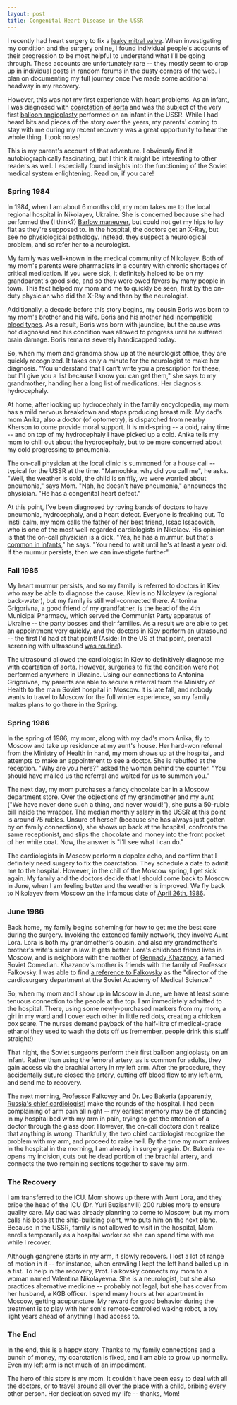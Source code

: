 ```yaml
---
layout: post
title: Congenital Heart Disease in the USSR
---
```


I recently had heart surgery to fix a [leaky mitral valve](http://www.heart.org/HEARTORG/Conditions/More/HeartValveProblemsandDisease/Problem-Mitral-Valve-Regurgitation_UCM_450612_Article.jsp).
When investigating my condition and the surgery online, I found individual people's accounts of their progression to be most helpful to understand what I'll be going through.
These accounts are unfortunately rare -- they mostly seem to crop up in individual posts in random forums in the dusty corners of the web.
I plan on documenting my full journey once I've made some additional headway in my recovery.

However, this was not my first experience with heart problems.
As an infant, I was diagnosed with [coarctation of aorta](https://en.wikipedia.org/wiki/Coarctation_of_the_aorta) and was the subject of the very first [balloon angioplasty](https://en.wikipedia.org/wiki/Angioplasty) performed on an infant in the USSR.
While I had heard bits and pieces of the story over the years, my parents' coming to stay with me during my recent recovery was a great opportunity to hear the whole thing.
I took notes!

This is my parent's account of that adventure.
I obviously find it autobiographically fascinating, but I think it might be interesting to other readers as well.
I especially found insights into the functioning of the Soviet medical system enlightening.
Read on, if you care!

### Spring 1984 ###

In 1984, when I am about 6 months old, my mom takes me to the local regional hospital in Nikolayev, Ukraine.
She is concerned because she had performed the (I think?) [Barlow maneuver](https://en.wikipedia.org/wiki/Barlow_maneuver), but could not get my hips to lay flat as they're supposed to.
In the hospital, the doctors get an X-Ray, but see no physiological pathology.
Instead, they suspect a neurological problem, and so refer her to a neurologist.

My family was well-known in the medical community of Nikolayev.
Both of my mom's parents were pharmacists in a country with chronic shortages of critical medication.
If you were sick, it definitely helped to be on my grandparent's good side, and so they were owed favors by many people in town.
This fact helped my mom and me to quickly be seen, first by the on-duty physician who did the X-Ray and then by the neurologist.

Additionally, a decade before this story begins, my cousin Boris was born to my mom's brother and his wife.
Boris and his mother had [incompatible blood types](http://www.cerebralpalsy.org/about-cerebral-palsy/risk-factors/blood-incompatibility).
As a result, Boris was born with jaundice, but the cause was not diagnosed and his condition was allowed to progress until he suffered brain damage.
Boris remains severely handicapped today.

So, when my mom and grandma show up at the neurologist office, they are quickly recognized.
It takes only a minute for the neurologist to make her diagnosis.
"You understand that I can't write you a prescription for these, but I'll give you a list because I know you can get them," she says to my grandmother, handing her a long list of medications.
Her diagnosis: hydrocephaly.

At home, after looking up hydrocephaly in the family encyclopedia, my mom has a mild nervous breakdown and stops producing breast milk.
My dad's mom Anika, also a doctor (of optometry), is dispatched from nearby Kherson to come provide moral support.
It is mid-spring -- a cold, rainy time -- and on top of my hydrocephaly I have picked up a cold.
Anika tells my mom to chill out about the hydrocephaly, but to be more concerned about my cold progressing to pneumonia.

The on-call physician at the local clinic is summoned for a house call -- typical for the USSR at the time.
"Mamochka, why did you call me", he asks.
"Well, the weather is cold, the child is sniffly, we were worried about pneumonia," says Mom.
"Nah, he doesn't have pneumonia," announces the physician.
"He has a congenital heart defect."

At this point, I've been diagnosed by roving bands of doctors to have pneumonia, hydrocephaly, and a heart defect.
Everyone is freaking out.
To instil calm, my mom calls the father of her best friend, Issac Issacovich, who is one of the most well-regarded cardiologists in Nikolaev.
His opinion is that the on-call physician is a dick.
"Yes, he has a murmur, but that's [common in infants](http://kidshealth.org/en/parents/murmurs.html)," he says.
"You need to wait until he's at least a year old. If the murmur persists, then we can investigate further".

### Fall 1985

My heart murmur persists, and so my family is referred to doctors in Kiev who may be able to diagnose the cause.
Kiev is no Nikolayev (a regional back-water), but my family is still well-connected there.
Antonina Grigorivna, a good friend of my grandfather, is the head of the 4th Municipal Pharmacy, which served the Communist Party apparatus of Ukraine -- the party bosses and their families.
As a result we are able to get an appointment very quickly, and the doctors in Kiev perform an ultrasound -- the first I'd had at that point!
(Aside: In the US at that point, prenatal screening with ultrasound [was routine](http://www.ob-ultrasound.net/history1.html)).

The ultrasound allowed the cardiologist in Kiev to definitively diagnose me with coartation of aorta.
However, surgeries to fix the condition were not performed anywhere in Ukraine.
Using our connections to Antonina Grigorivna, my parents are able to secure a referral from the Ministry of Health to the main Soviet hospital in Moscow.
It is late fall, and nobody wants to travel to Moscow for the full winter experience, so my family makes plans to go there in the Spring.

### Spring 1986

In the spring of 1986, my mom, along with my dad's mom Anika, fly to Moscow and take up residence at my aunt's house.
Her hard-won referral from the Ministry of Health in hand, my mom shows up at the hospital, and attempts to make an appointment to see a doctor.
She is rebuffed at the reception.
"Why are you here?" asked the woman behind the counter.
"You should have mailed us the referral and waited for us to summon you."

The next day, my mom purchases a fancy chocolate bar in a Moscow department store.
Over the objections of my grandmother and my aunt ("We have never done such a thing, and never would!"), she puts a 50-ruble bill inside the wrapper.
The median monthly salary in the USSR at this point is around 75 rubles.
Unsure of herself (because she has always just gotten by on family connections), she shows up back at the hospital, confronts the same receptionist, and slips the chocolate and money into the front pocket of her white coat.
Now, the answer is "I'll see what I can do."

The cardiologists in Moscow perform a doppler echo, and confirm that I definitely need surgery to fix the coarctation.
They schedule a date to admit me to the hospital.
However, in the chill of the Moscow spring, I get sick again.
My family and the doctors decide that I should come back to Moscow in June, when I am feeling better and the weather is improved.
We fly back to Nikolayev from Moscow on the infamous date of [April 26th, 1986](https://en.wikipedia.org/wiki/Chernobyl_disaster).

### June 1986

Back home, my family begins scheming for how to get me the best care during the surgery.
Invoking the extended family network, they involve Aunt Lora.
Lora is both my grandmother's cousin, and also my grandmother's brother's wife's sister in law.
It gets better: Lora's childhood friend lives in Moscow, and is neighbors with the mother of [Gennady Khazanov](https://en.wikipedia.org/wiki/Gennady_Khazanov), a famed Soviet Comedian.
Khazanov's mother is friends with the family of Professor Falkovsky.
I was able to find [a reference to Falkovsky](http://articles.dailypress.com/1990-11-13/news/9011140436_1_soviet-health-care-soviet-doctors-soviet-central-asia) as the "director of the cardiosurgery department at the Soviet Academy of Medical Science."

So, when my mom and I show up in Moscow in June, we have at least some tenuous connection to the people at the top.
I am immediately admitted to the hospital.
There, using some newly-purchased markers from my mom, a girl in my ward and I cover each other in little red dots, creating a chicken pox scare.
The nurses demand payback of the half-litre of medical-grade ethanol they used to wash the dots off us (remember, people drink this stuff straight!)

That night, the Soviet surgeons perform their first balloon angioplasty on an infant.
Rather than using the femoral artery, as is common for adults, they gain access via the brachial artery in my left arm.
After the procedure, they accidentally suture closed the artery, cutting off blood flow to my left arm, and send me to recovery.

The next morning, Professor Falkovsy and Dr. Leo Bakeria (apparently, [Russia's chief cardiologist](http://rbth.com/articles/2012/08/30/a_walk_in_the_park_with_russias_world-renowned_cardiologist_17813.html)) make the rounds of the hospital.
I had been complaining of arm pain all night -- my earliest memory may be of standing in my hospital bed with my arm in pain, trying to get the attention of a doctor through the glass door.
However, the on-call doctors don't realize that anything is wrong.
Thankfully, the two chief cardiologist recognize the problem with my arm, and proceed to raise hell.
By the time my mom arrives in the hospital in the morning, I am already in surgery again.
Dr. Bakeria re-opens my incision, cuts out he dead portion of the brachial artery, and connects the two remaining sections together to save my arm.

### The Recovery

I am transferred to the ICU.
Mom shows up there with Aunt Lora, and they bribe the head of the ICU (Dr. Yuri Buziashvili) 200 rubles more to ensure quality care.
My dad was already planning to come to Moscow, but my mom calls his boss at the ship-building plant, who puts him on the next plane.
Because in the USSR, family is not allowed to visit in the hospital, Mom enrolls temporarily as a hospital worker so she can spend time with me while I recover.

Although gangrene starts in my arm, it slowly recovers.
I lost a lot of range of motion in it -- for instance, when crawling I kept the left hand balled up in a fist.
To help in the recovery, Prof. Falkovsky connects my mom to a woman named Valentina Nikolayevna.
She is a neurologist, but she also practices alternative medicine -- probably not legal, but she has cover from her husband, a KGB officer.
I spend many hours at her apartment in Moscow, getting acupuncture.
My reward for good behavior during the treatment is to play with her son's remote-controlled waking robot, a toy light years ahead of anything I had access to.

### The End

In the end, this is a happy story.
Thanks to my family connections and a bunch of money, my coarctation is fixed, and I am able to grow up normally.
Even my left arm is not much of an impediment.

The hero of this story is my mom.
It couldn't have been easy to deal with all the doctors, or to travel around all over the place with a child, bribing every other person.
Her dedication saved my life -- thanks, Mom!
